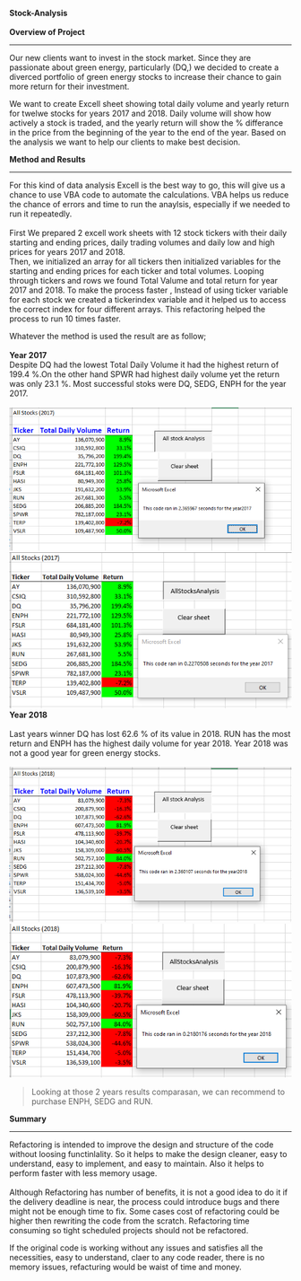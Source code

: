 **__Stock-Analysis__**<br>
<br>
**Overview of Project**<br>
*******************************


Our new  clients want to invest in the stock market. Since they are passionate about green energy, particularly (DQ,) we decided to create a diverced portfolio of green energy stocks to increase their chance to gain more return for their investment.<br>

We want to create Excell sheet showing total daily volume and yearly return for twelwe stocks for years 2017 and 2018. Daily volume will show how actively a stock is traded, and the yearly return will show the % differance in the price from the beginning of the year to the end of the year. Based on the analysis we want to help our clients to make best decision.<br>

**Method and Results**<br>
****************************
For this kind of data analysis Excell is the best way to go, this will give us a chance to use VBA code to automate the calculations. VBA helps us reduce the chance of errors and time to run the anaylsis, especially if we needed to run it repeatedly.<br>
<br>
First We prepared 2 excell work sheets with 12 stock tickers with their daily starting and ending prices, daily trading volumes and daily low and high prices for years 2017 and 2018.<br>
Then, we initialized an array for all tickers then initialized variables for the starting and ending prices for each ticker and total volumes. Looping through tickers and rows we found Total Valume and total return for year 2017 and 2018. To make the process faster , Instead of using ticker variable for each stock we created a tickerindex variable and it helped us to access the correct index for four different arrays. This refactoring helped the process to run 10 times faster.<br>

Whatever the method is used the result are as follow;<br> 
<br>
**Year 2017**<br>
Despite DQ had the lowest Total Daily Volume it had the highest return of 199.4 %.On the other hand SPWR had highest daily volume yet the return was only 23.1 %. Most successful stoks were DQ, SEDG, ENPH for the year 2017.<br>
<br>
![](https://github.com/4renginy/Stock-Analysis/blob/master/Resources/AllStocks2017.PNG)  
![](https://github.com/4renginy/Stock-Analysis/blob/master/Resources/VBA_Challenge_2017.png)  
**Year 2018**<br> 
<br>
Last years winner DQ has lost 62.6 % of its value in 2018. RUN has the most return and ENPH has the highest daily volume for year 2018.  Year 2018 was not a good year for green energy stocks.<br>
<br>
![](https://github.com/4renginy/Stock-Analysis/blob/master/Resources/AllStocks2018.PNG)  
![](https://github.com/4renginy/Stock-Analysis/blob/master/Resources/VBA_Challenge_2018.png)  
>Looking at those 2 years results comparasan, we can recommend to purchase ENPH, SEDG and RUN.

**Summary** <br>
***********************
Refactoring is intended to improve the design and structure of the code without loosing functinlality. So it helps to make the design cleaner, easy to understand, easy to implement, and easy to maintain. Also it helps to perform faster with less memory usage.<br> 
<br>
Although Refactoring has number of benefits, it is not a good idea to do it if the delivery deadline is near, the process could introduce bugs and there might not be enough time to fix. Some cases cost of refactoring could be higher then rewriting the code from the scratch. Refactoring time consuming so tight scheduled projects should not be refactored.<br>

If the original code is working without any issues and satisfies all the necessities, easy to understand, claer to any code reader, there is no memory issues, refacturing would be waist of time and money.

